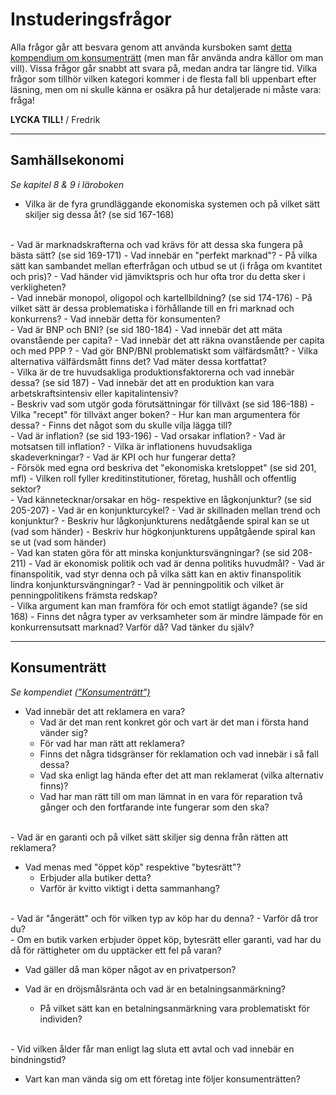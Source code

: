# Instuderingsfrågor

Alla frågor går att besvara genom att använda kursboken samt [detta kompendium
om konsumenträtt](../material/resurser/konsumentratt_kompendium.pdf) (men man får använda andra källor om man vill). Vissa
frågor går snabbt att svara på, medan andra tar längre tid. Vilka frågor
som tillhör vilken kategori kommer i de flesta fall bli uppenbart efter
läsning, men om ni skulle känna er osäkra på hur detaljerade ni måste
vara: fråga!

**LYCKA TILL!**
/ Fredrik

***

## Samhällsekonomi

*Se kapitel 8 & 9 i läroboken*

- Vilka är de fyra grundläggande ekonomiska systemen och på vilket sätt skiljer sig dessa åt? (se sid 167-168)
<br>
- Vad är marknadskrafterna och vad krävs för att dessa ska fungera på bästa sätt? (se sid 169-171)
    - Vad innebär en "perfekt marknad"?
    - På vilka sätt kan sambandet mellan efterfrågan och utbud se ut (i fråga om kvantitet och pris)?
    - Vad händer vid jämviktspris och hur ofta tror du detta sker i verkligheten?
<br>
- Vad innebär monopol, oligopol och kartellbildning? (se sid 174-176)
    - På vilket sätt är dessa problematiska i förhållande till en fri marknad och konkurrens?
    - Vad innebär detta för konsumenten?
<br>
- Vad är BNP och BNI? (se sid 180-184)
    - Vad innebär det att mäta ovanstående per capita?
    - Vad innebär det att räkna ovanstående per capita och med PPP ?
    - Vad gör BNP/BNI problematiskt som välfärdsmått?
    - Vilka alternativa välfärdsmått finns det? Vad mäter dessa kortfattat?
<br>
- Vilka är de tre huvudsakliga produktionsfaktorerna och vad innebär dessa? (se sid 187)
    - Vad innebär det att en produktion kan vara arbetskraftsintensiv eller kapitalintensiv?
<br>
- Beskriv vad som utgör goda förutsättningar för tillväxt (se sid 186-188)
    - Vilka "recept" för tillväxt anger boken?
    - Hur kan man argumentera för dessa?
    - Finns det något som du skulle vilja lägga till?
<br>
- Vad är inflation? (se sid 193-196)
    - Vad orsakar inflation?
    - Vad är motsatsen till inflation?
    - Vilka är inflationens huvudsakliga skadeverkningar?
    - Vad är KPI och hur fungerar detta?
<br>
- Försök med egna ord beskriva det "ekonomiska kretsloppet" (se sid 201, mfl)
    - Vilken roll fyller kreditinstitutioner, företag, hushåll och offentlig sektor?
<br>
- Vad kännetecknar/orsakar en hög- respektive en lågkonjunktur? (se sid 205-207)
    - Vad är en konjunkturcykel?
    - Vad är skillnaden mellan trend och konjunktur?
    - Beskriv hur lågkonjunkturens nedåtgående spiral kan se ut (vad som händer)
    - Beskriv hur högkonjunkturens uppåtgående spiral kan se ut (vad som händer)
<br>
- Vad kan staten göra för att minska konjunktursvängningar? (se sid 208-211)
    - Vad är ekonomisk politik och vad är denna politiks huvudmål?
    - Vad är finanspolitik, vad styr denna och på vilka sätt kan en aktiv finanspolitik lindra konjunktursvängningar?
    - Vad är penningpolitik och vilket är penningpolitikens främsta redskap?
<br>
- Vilka argument kan man framföra för och emot statligt ägande? (se sid 168)
    - Finns det några typer av verksamheter som är mindre lämpade för en konkurrensutsatt marknad? Varför då? Vad tänker du själv?
    
***

## Konsumenträtt

*Se kompendiet [(”Konsumenträtt”)](../material/resurser/konsumentratt_kompendium.pdf)*

- Vad innebär det att reklamera en vara?
    - Vad är det man rent konkret gör och vart är det man i första hand vänder sig?
    - För vad har man rätt att reklamera?
    - Finns det några tidsgränser för reklamation och vad innebär i så fall dessa?
    - Vad ska enligt lag hända efter det att man reklamerat (vilka alternativ finns)?
    - Vad har man rätt till om man lämnat in en vara för reparation två gånger och den fortfarande inte fungerar som den ska?
<br>
- Vad är en garanti och på vilket sätt skiljer sig denna från rätten att reklamera?

- Vad menas med "öppet köp" respektive "bytesrätt"?
    - Erbjuder alla butiker detta?
    - Varför är kvitto viktigt i detta sammanhang?
<br>
- Vad är "ångerätt" och för vilken typ av köp har du denna?
    - Varför då tror du?
<br>
- Om en butik varken erbjuder öppet köp, bytesrätt eller garanti, vad har du då för rättigheter om du upptäcker ett fel på varan?

- Vad gäller då man köper något av en privatperson?

- Vad är en dröjsmålsränta och vad är en betalningsanmärkning?

    - På vilket sätt kan en betalningsanmärkning vara problematiskt för individen?
<br>
- Vid vilken ålder får man enligt lag sluta ett avtal och vad innebär en bindningstid?

- Vart kan man vända sig om ett företag inte följer konsumenträtten?
